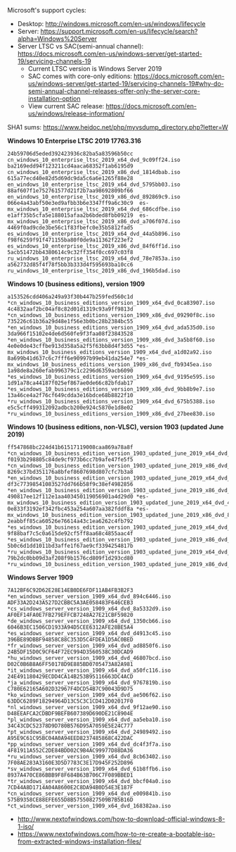 Microsoft's support cycles:
* Desktop: http://windows.microsoft.com/en-us/windows/lifecycle
* Server: https://support.microsoft.com/en-us/lifecycle/search?alpha=Windows%20Server
* Server LTSC vs SAC(semi-annual channel): https://docs.microsoft.com/en-us/windows-server/get-started-19/servicing-channels-19
    * Current LTSC version is Windows Server 2019
    * SAC comes with core-only editions: https://docs.microsoft.com/en-us/windows-server/get-started-19/servicing-channels-19#why-do-semi-annual-channel-releases-offer-only-the-server-core-installation-option
    * View current SAC release: https://docs.microsoft.com/en-us/windows/release-information/

SHA1 sums: https://www.heidoc.net/php/myvsdump_directory.php?letter=W

**Windows 10 Enterprise LTSC 2019 17763.316**
```
24b59706d5eded392423936c82ba5a83596b50cc  cn_windows_10_enterprise_ltsc_2019_x64_dvd_9c09ff24.iso
ba2169edd94f123211cd4aaca68352f1ab6195d9  cn_windows_10_enterprise_ltsc_2019_x86_dvd_1814dbab.iso
615a77ecd40e82d5d69dc9da5c6a6e1265f88e28  en_windows_10_enterprise_ltsc_2019_x64_dvd_5795bb03.iso
88af607f1e752761577d21f2b7aa98692809bf66  en_windows_10_enterprise_ltsc_2019_x86_dvd_892869c9.iso
066e4a43abf50e3ed9afbb3b6e3347ff9a6c30c9  es-mx_windows_10_enterprise_ltsc_2019_x64_dvd_686cdfbe.iso
e1aff35b5cfa5e188015afaa2b6bded8fbb09219  es-mx_windows_10_enterprise_ltsc_2019_x86_dvd_a706f07d.iso
4469f0ad9cde3be56c1f83fbefc0e35b5812fad5  es_windows_10_enterprise_ltsc_2019_x64_dvd_44a5b896.iso
f98f6259f91f471155ba80f0de9a11362f223ef2  es_windows_10_enterprise_ltsc_2019_x86_dvd_84f6ff1d.iso
5acb51472bb4380614c9c32ff354f0cc697c03f8  ru_windows_10_enterprise_ltsc_2019_x64_dvd_78e7853a.iso
a562732d85f4f78f5bb3b333d4f595693ba10cc6  ru_windows_10_enterprise_ltsc_2019_x86_dvd_196b5dad.iso
```
**Windows 10 (business editions), version 1909**
```
a153526cdd406a249a93f30b447b259fed560c1d *cn_windows_10_business_editions_version_1909_x64_dvd_0ca83907.iso
4c4832aaf2bc04af8c82d01d1319c93a9ff9813d *cn_windows_10_business_editions_version_1909_x86_dvd_09290f8c.iso
735226c61b36a29d48e1f56e3b0bc28b2384bc55 *en_windows_10_business_editions_version_1909_x64_dvd_ada535d0.iso
3da966f15102e4de6d560fe9f3faa08f23843528 *en_windows_10_business_editions_version_1909_x86_dvd_3a5b8f60.iso
4e0e0de43cffbe913d358a5a2f5f63bb8d4f3d55 *es-mx_windows_10_business_editions_version_1909_x64_dvd_a1d02a92.iso
8a699b41d637c6c7fff6e90997b99eb41da254e7 *es-mx_windows_10_business_editions_version_1909_x86_dvd_fb9345ea.iso
1a98de8a260efab996379c1c2296d6359acb6090 *es_windows_10_business_editions_version_1909_x64_dvd_9195e595.iso
1d91a78ca44187f025ef867ae0de66c82bfdab17 *es_windows_10_business_editions_version_1909_x86_dvd_9bb8b9e7.iso
13a46ce4a2f76cf649cdda3e16bdce68b8822f10 *ru_windows_10_business_editions_version_1909_x64_dvd_675b5388.iso
e5c5cff499312092adbcb200e924c5870e1d8e02 *ru_windows_10_business_editions_version_1909_x86_dvd_27bee830.iso
```

**Windows 10 (business editions, non-VLSC), version 1903 (updated June 2019)**
```
ff547868bc224d41b61517119008caa869a78a8f *cn_windows_10_business_edition_version_1903_updated_june_2019_x64_dvd_830837d9.iso
f0193b298805c84de9cf973b6cc7b9afe47fe5f5 *cn_windows_10_business_edition_version_1903_updated_june_2019_x86_dvd_d28c2eff.iso
8269c37bd351176a8bfef8607698d807cfc7b3a8 *en_windows_10_business_edition_version_1903_updated_june_2019_x64_dvd_1f290297.iso
df3c77398541083527dd766b58f9c38ef4982856 *en_windows_10_business_edition_version_1903_updated_june_2019_x86_dvd_26454139.iso
490817ee12f112e1aa403450119056901a4d29d0 *es-mx_windows_10_business_edition_version_1903_updated_june_2019_x64_dvd_48113e14.iso
0e833f3192ef342fbc453a254a607aa382fddf8a *es-mx_windows_10_business_edition_version_1903_updated_june_2019_x86_dvd_874bd541.iso
2eabbff85ca60526e76614a43c1ea6262c4fb792 *es_windows_10_business_edition_version_1903_updated_june_2019_x64_dvd_890df624.iso
9f88baf7c5c0a615de92cf5ff8aa68c4855aac4f *es_windows_10_business_edition_version_1903_updated_june_2019_x86_dvd_a947e266.iso
5b0c6d1dd1011bd3affe1f67ae9cf3394254817b *ru_windows_10_business_edition_version_1903_updated_june_2019_x64_dvd_dc83451b.iso
79b2dc0bb09d3af208f9b1576cd809f1d293cd80 *ru_windows_10_business_edition_version_1903_updated_june_2019_x86_dvd_6d830154.iso
```

**Windows Server 1909**
```
7A12BF6C92D62E28E14EB0DE6FDF11AB4FB3B2F3 *en_windows_server_version_1909_x64_dvd_894c6446.iso
ADF33A2D243A527D2CBBC5A3AE058483F646CEB3 *cs_windows_server_version_1909_x64_dvd_8a5332d9.iso
AF0EF14FA0E7FB279EFFCB7248A27E21CBF59820 *de_windows_server_version_1909_x64_dvd_1350cb66.iso
6046B3EC1506CD1933A94D5CEE6312AFE28BE5A4 *es_windows_server_version_1909_x64_dvd_d4913c45.iso
396BE89DBBF94858C88C353D5C4FDEA1D5AC0BED *fr_windows_server_version_1909_x64_dvd_ad8850f6.iso
24B5DF15D0C9CF64F72EC994D3560538C30DCAD9 *hu_windows_server_version_1909_x64_dvd_46807bcd.iso
D02C0B6B8A6FF50178D9E885BD0705473A82A981 *it_windows_server_version_1909_x64_dvd_a50fc116.iso
24E491180429ECDD4CA14B253B95116663DC4ACD *ja_windows_server_version_1909_x64_dvd_9767819b.iso
C780E62165A602D32967F4DCD54B7C90043D9D75 *ko_windows_server_version_1909_x64_dvd_ae506f62.iso
63DDC6289F18294964D13C5C3C1CD412D02017F0 *nl_windows_server_version_1909_x64_dvd_9f12ae90.iso
D48EEAFCA2CDBDF9BEFB607389D690DE21C8904E *pl_windows_server_version_1909_x64_dvd_aa5eba10.iso
34C43CDC52378D9D780B576D95A7059E5E24C777 *pt_windows_server_version_1909_x64_dvd_24989492.iso
A95E9C61C95BC04A0A94EED8237485868C422DAC *pp_windows_server_version_1909_x64_dvd_dc4f3f7a.iso
4F81911A552C2DE84BDD02C9B4AC99977D88DA36 *ru_windows_server_version_1909_x64_dvd_8cb63402.iso
7F08AE283A3160E3D5D7783C3E17D945F252D896 *sv_windows_server_version_1909_x64_dvd_61b8ffb6.iso
8937A470CE86BBB9F8F684B63B706C7F089BBED1 *tr_windows_server_version_1909_x64_dvd_bbcf04a0.iso
7CD44A8D1714A04A8600E2C8DA94B0D54E3E187F *cn_windows_server_version_1909_x64_dvd_e009841b.iso
575B9358CE88EFE655D8B57550827509B7B5B16D *ct_windows_server_version_1909_x64_dvd_168382aa.iso
```

* http://www.nextofwindows.com/how-to-download-official-windows-8-1-iso/
* https://www.nextofwindows.com/how-to-re-create-a-bootable-iso-from-extracted-windows-installation-files/
